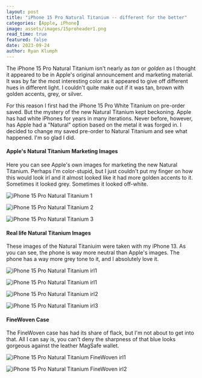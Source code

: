 ```yaml
---
layout: post
title: "iPhone 15 Pro Natural Titanium -- different for the better"
categories: [Apple, iPhone]
image: assets/images/15proheader1.png
read_time: true
featured: false
date: 2023-09-24
author: Ryan Klumph
---
```


The iPhone 15 Pro Natural Titanium isn't nearly as *tan* or *golden* as I thought it appeared to be in Apple's original announcement and marketing material. It was by far the most interesting color as it appeared to give off different hues in different light. I couldn't quite make out if it was tan, brown with golden accents, grey, or silver. 

For this reason I first had the iPhone 15 Pro White Titanium on pre-order saved. But the mystery of the new Natural Titanium kept beckoning. Apple has had white iPhones for years in many iterations. Never before, however, has Apple had a "Natural" option based on the metal it was forged in. I decided to change my saved pre-order to Natural Titanium and see what happened. I'm so glad I did.

#### Apple's Natural Titanium Marketing Images
Here you can see Apple's own images for marketing the new Natural Titanium. Perhaps I'm color-stupid, but I just couldn't put my finger on how this would look irl and it almost looked like it had more golden accents to it. Sometimes it looked grey. Sometimes it looked off-white. 

![](/assets/images/naturalt1.png "iPhone 15 Pro Natural Titanium 1")  

![](/assets/images/naturalt2.png "iPhone 15 Pro Natural Titanium 2")  

![](/assets/images/naturalt3.png "iPhone 15 Pro Natural Titanium 3")  

#### Real life Natural Titanium Images
These images of the Natural Titaniuim were taken with my iPhone 13. As you can see, the phone is way more neutral than Apple's images. The phone has a way more grey tone to it, and I absolutely love it. 

![](/assets/images/15proheader.jpeg "iPhone 15 Pro Natural Titanium irl1") 

![](/assets/images/my15pro1.jpeg "iPhone 15 Pro Natural Titanium irl1") 

![](/assets/images/my15pro5.jpeg "iPhone 15 Pro Natural Titanium irl2") 

![](/assets/images/my15pro4.jpeg "iPhone 15 Pro Natural Titanium irl3") 


#### FineWoven Case
The FineWoven case has had its share of flack, but I'm not about to get into that. All I can say is, you can't deny the sharpness of that blue looks gorgeous against the leather MagSafe wallet.

![](/assets/images/my15pro3.jpeg "iPhone 15 Pro Natural Titanium FineWoven irl1") 

![](/assets/images/my15pro2.jpeg "iPhone 15 Pro Natural Titanium FineWoven irl2") 
